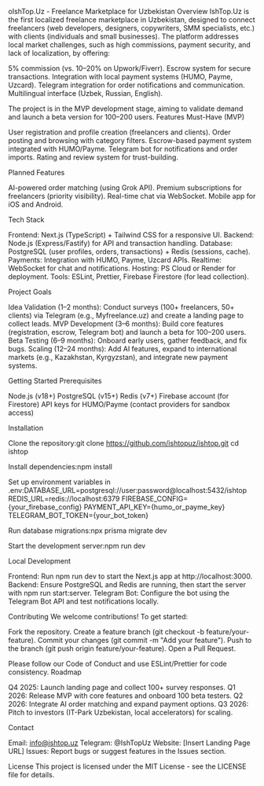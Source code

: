 оIshTop.Uz - Freelance Marketplace for Uzbekistan
Overview
IshTop.Uz is the first localized freelance marketplace in Uzbekistan, designed to connect freelancers (web developers, designers, copywriters, SMM specialists, etc.) with clients (individuals and small businesses). The platform addresses local market challenges, such as high commissions, payment security, and lack of localization, by offering:

5% commission (vs. 10–20% on Upwork/Fiverr).
Escrow system for secure transactions.
Integration with local payment systems (HUMO, Payme, Uzcard).
Telegram integration for order notifications and communication.
Multilingual interface (Uzbek, Russian, English).

The project is in the MVP development stage, aiming to validate demand and launch a beta version for 100–200 users.
Features
Must-Have (MVP)

User registration and profile creation (freelancers and clients).
Order posting and browsing with category filters.
Escrow-based payment system integrated with HUMO/Payme.
Telegram bot for notifications and order imports.
Rating and review system for trust-building.

Planned Features

AI-powered order matching (using Grok API).
Premium subscriptions for freelancers (priority visibility).
Real-time chat via WebSocket.
Mobile app for iOS and Android.

Tech Stack

Frontend: Next.js (TypeScript) + Tailwind CSS for a responsive UI.
Backend: Node.js (Express/Fastify) for API and transaction handling.
Database: PostgreSQL (user profiles, orders, transactions) + Redis (sessions, cache).
Payments: Integration with HUMO, Payme, Uzcard APIs.
Realtime: WebSocket for chat and notifications.
Hosting: PS Cloud or Render for deployment.
Tools: ESLint, Prettier, Firebase Firestore (for lead collection).

Project Goals

Idea Validation (1–2 months): Conduct surveys (100+ freelancers, 50+ clients) via Telegram (e.g., Myfreelance.uz) and create a landing page to collect leads.
MVP Development (3–6 months): Build core features (registration, escrow, Telegram bot) and launch a beta for 100–200 users.
Beta Testing (6–9 months): Onboard early users, gather feedback, and fix bugs.
Scaling (12–24 months): Add AI features, expand to international markets (e.g., Kazakhstan, Kyrgyzstan), and integrate new payment systems.

Getting Started
Prerequisites

Node.js (v18+)
PostgreSQL (v15+)
Redis (v7+)
Firebase account (for Firestore)
API keys for HUMO/Payme (contact providers for sandbox access)

Installation

Clone the repository:git clone https://github.com/ishtopuz/ishtop.git
cd ishtop


Install dependencies:npm install


Set up environment variables in .env:DATABASE_URL=postgresql://user:password@localhost:5432/ishtop
REDIS_URL=redis://localhost:6379
FIREBASE_CONFIG={your_firebase_config}
PAYMENT_API_KEY={humo_or_payme_key}
TELEGRAM_BOT_TOKEN={your_bot_token}


Run database migrations:npx prisma migrate dev


Start the development server:npm run dev



Local Development

Frontend: Run npm run dev to start the Next.js app at http://localhost:3000.
Backend: Ensure PostgreSQL and Redis are running, then start the server with npm run start:server.
Telegram Bot: Configure the bot using the Telegram Bot API and test notifications locally.

Contributing
We welcome contributions! To get started:

Fork the repository.
Create a feature branch (git checkout -b feature/your-feature).
Commit your changes (git commit -m "Add your feature").
Push to the branch (git push origin feature/your-feature).
Open a Pull Request.

Please follow our Code of Conduct and use ESLint/Prettier for code consistency.
Roadmap

Q4 2025: Launch landing page and collect 100+ survey responses.
Q1 2026: Release MVP with core features and onboard 100 beta testers.
Q2 2026: Integrate AI order matching and expand payment options.
Q3 2026: Pitch to investors (IT-Park Uzbekistan, local accelerators) for scaling.

Contact

Email: info@ishtop.uz
Telegram: @IshTopUz
Website: [Insert Landing Page URL]
Issues: Report bugs or suggest features in the Issues section.

License
This project is licensed under the MIT License - see the LICENSE file for details.